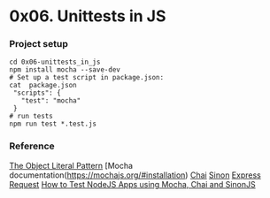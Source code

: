 # 0x06. Unittests in JS

### Project setup
```
cd 0x06-unittests_in_js
npm install mocha --save-dev
# Set up a test script in package.json:
cat  package.json
 "scripts": {
   "test": "mocha"
 }
# run tests
npm run test *.test.js
```


### Reference
[The Object Literal Pattern](https://www.javascripttutorial.net/es6/object-literal-extensions/)
[Mocha documentation(https://mochajs.org/#installation)
[Chai](https://www.chaijs.com/api/bdd/)
[Sinon](https://sinonjs.org/releases/v7/)
[Express](https://expressjs.com/en/guide/routing.html)
[Request](https://www.npmjs.com/package/request)
[How to Test NodeJS Apps using Mocha, Chai and SinonJS](https://www.digitalocean.com/community/tutorials/how-to-test-nodejs-apps-using-mocha-chai-and-sinonjs)

